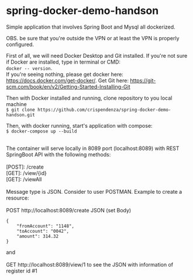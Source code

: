 # spring-docker-demo-handson
Simple application that involves Spring Boot and Mysql all dockerized.

OBS. be sure that you're outside the VPN or at least the VPN is properly configured.

First of all, we will need Docker Desktop and Git installed. If you're not sure if Docker are installed, type in terminal or CMD: <br>```docker -- version```. <br>If you're seeing nothing, please get docker here: https://docs.docker.com/get-docker/. Get Git here: https://git-scm.com/book/en/v2/Getting-Started-Installing-Git

Then with Docker installed and running, clone repository to you local machine<br>
```$ git clone https://github.com/crispendenza/spring-docker-demo-handson.git```

Then, with docker running, start's application with compose:<br>
```$ docker-compose up --build```
<br><br>

The container will serve locally in 8089 port (localhost:8089) with REST SpringBoot API with the following methods:
<br><br>
[POST]: /create
<br>
[GET]: /view/{id}
<br>
[GET]: /viewAll
<br><br>
Message type is JSON. Consider to user POSTMAN. 
Example to create a resource:
<br><br>
POST http://localhost:8089/create
JSON (set Body)
```
{
    "fromAccount": "1148",
    "toAccount": "0042", 
    "amount": 314.32
}
```
and 
<br><br>
GET http://localhost:8089/view/1
to see the JSON with information of register id #1
